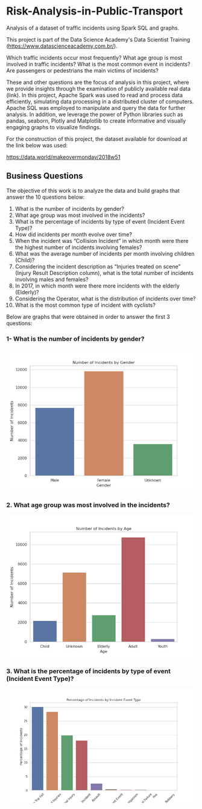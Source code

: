 # Risk-Analysis-in-Public-Transport
Analysis of a dataset of traffic incidents using Spark SQL and graphs.

This project is part of the Data Science Academy's Data Scientist Training (https://www.datascienceacademy.com.br/).

Which traffic incidents occur most frequently? What age group is most involved in traffic incidents? What is the most common event in incidents? Are passengers or pedestrians the main victims of incidents?

These and other questions are the focus of analysis in this project, where we provide insights through the examination of publicly available real data (link). In this project, Apache Spark was used to read and process data efficiently, simulating data processing in a distributed cluster of computers. Apache SQL was employed to manipulate and query the data for further analysis. In addition, we leverage the power of Python libraries such as pandas, seaborn, Plotly and Matplotlib to create informative and visually engaging graphs to visualize findings.

For the construction of this project, the dataset available for download at the link below was used:

https://data.world/makeovermonday/2018w51

## Business Questions

The objective of this work is to analyze the data and build graphs that answer the 10 questions below:

1. What is the number of incidents by gender?
2. What age group was most involved in the incidents?
3. What is the percentage of incidents by type of event (Incident Event Type)?
4. How did incidents per month evolve over time?
5. When the incident was “Collision Incident” in which month were there the highest number of incidents involving females?
6. What was the average number of incidents per month involving children (Child)?
7. Considering the incident description as “Injuries treated on scene” (Injury Result Description column), what is the total number of incidents involving males and females?
8. In 2017, in which month were there more incidents with the elderly (Elderly)?
9. Considering the Operator, what is the distribution of incidents over time?
10. What is the most common type of incident with cyclists?

Below are graphs that were obtained in order to answer the first 3 questions:

### 1- What is the number of incidents by gender?

![](img/plot1.png)

### 2. What age group was most involved in the incidents?

![](img/plot2.png)

### 3. What is the percentage of incidents by type of event (Incident Event Type)?

![](img/plot3.png)
